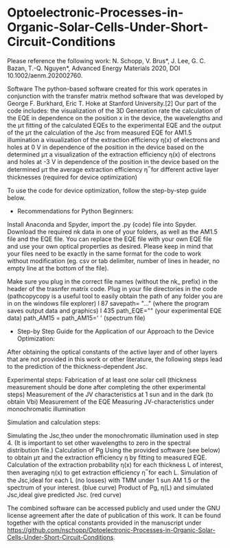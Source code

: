 # Optoelectronic-Processes-in-Organic-Solar-Cells-Under-Short-Circuit-Conditions

Please reference the following work:
N. Schopp, V. Brus*, J. Lee, G. C. Bazan, T.-Q. Nguyen*, Advanced Energy Materials 2020, DOI 10.1002/aenm.202002760.


Software
The python-based software created for this work operates in conjunction with the transfer matrix method software that was developed by George F. Burkhard, Eric T. Hoke at Stanford University.[2]
Our part of the code includes:
the visualization of the 3D Generation rate
the calculation of the EQE in dependence on the position x in the device, the wavelengths and the μτ
fitting of the calculated EQEs to the experimental EQE and the output of the μτ
the calculation of the Jsc from measured EQE for AM1.5 illumination
a visualization of the extraction efficiency η(x) of electrons and holes at 0 V in dependence of the position in the device based on the determined μτ
a visualization of the extraction efficiency η(x) of electrons and holes at -3 V in dependence of the position in the device based on the determined μτ
the average extraction efficiency η ̅ for different active layer thicknesses (required for device optimization)

To use the code for device optimization, follow the step-by-step guide below.

- Recommendations for Python Beginners:

Install Anaconda and Spyder, import the .py (code) file into Spyder.
Download the required nk data in one of your folders, as well as the AM1.5 file and the EQE file. 
You can replace the EQE file with your own EQE file and use your own optical properties as desired. 
Please keep in mind that your files need to be exactly in the same format for the code to work without modification (eg. csv or tab delimiter, number of lines in header, no empty line at the bottom of the file). 

Make sure you plug in the correct file names (without the nk_ prefix) in the header of the trasnfer matrix code.
Plug in your file directories in the code (pathcopycopy is a useful tool to easily obtain the path of any folder you are in on the windows file explorer)
l 87 savepath= "..." (where the program saves output data and graphics)
l 435 path_EQE="" (your experimental EQE data)
  path_AM15 = path_AM15=' ' (spectrum file)


- Step-by Step Guide for the Application of our Approach to the Device Optimization:

After obtaining the optical constants of the active layer and of other layers that are not provided in this work or other literature, the following steps lead to the prediction of the thickness-dependent Jsc.

Experimental steps:
Fabrication of at least one solar cell  (thickness measurement should be done after completing the other experimental steps) 
Measurement of the JV characteristics at 1 sun and in the dark (to obtain Vbi) 
Measurement of the EQE
Measuring JV-characteristics under monochromatic illumination

Simulation and calculation steps:

Simulating the Jsc,theo under the monochromatic illumination used in step 4. (It is important to set other wavelengths to zero in the spectral distribution file.) 
Calculation of Pg 
Using the provided software (see below) to obtain μτ and the extraction efficiency η by fitting to measured EQE.
Calculation of the extraction probability η(x) for each thickness L of interest, then averaging η(x) to get extraction efficiency η ̅  for each L.
Simulation of the Jsc,ideal for each L (no losses) with TMM under 1 sun AM 1.5 or the spectrum of your interest. (blue curve)
Product of Pg, η(L) and simulated Jsc,ideal give predicted Jsc. (red curve)

The combined software can be accessed publicly and used under the GNU license agreement after the date of publication of this work. It can be found together with the optical constants provided in the manuscript under https://github.com/nschopp/Optoelectronic-Processes-in-Organic-Solar-Cells-Under-Short-Circuit-Conditions. 

